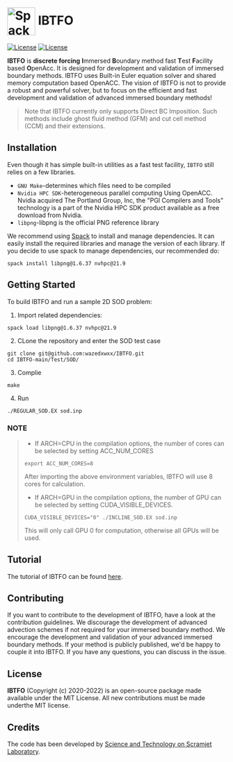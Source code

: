 # <img src="https://github.com/wazedxwxx/IBTFO/blob/main/Share/Logo/logo.svg" width="64" valign="middle" alt="Spack"/> IBTFO 
[![License](https://img.shields.io/badge/github-repo-000.svg?logo=github&labelColor=gray&color=blue)](https://github.com/wazedxwxx/IBTFO/)
[![License](https://img.shields.io/github/license/wazedxwxx/IBTFO)](https://opensource.org/licenses/MIT)

**IBTFO** is **discrete forcing** **I**mmersed **B**oundary method fast **T**est **F**acility based **O**penAcc. It is designed for development and validation of immersed boundary methods. IBTFO uses Built-in Euler equation solver and shared memory computation based OpenACC.
The vision of IBTFO is not to provide a robust and powerful solver, but to focus on the efficient and fast development and validation of advanced immersed boundary methods!

>Note that IBTFO currently only supports Direct BC Imposition. Such methods include ghost fluid method (GFM) and cut cell method (CCM) and their extensions.

## Installation
Even though it has simple built-in utilities as a fast test facility, `IBTFO` still relies on a few libraries.
+ `GNU Make`-determines which files need to be compiled
+ `Nvidia HPC SDK`-heterogeneous parallel computing Using OpenACC. Nvidia acquired The Portland Group, Inc, the "PGI Compilers and Tools" technology is a part of the Nvidia HPC SDK product available as a free download from Nvidia. 
+ `libpng`-libpng is the official PNG reference library

We recommend using [Spack](https://github.com/spack/spack)  to install and manage dependencies. It can easily install the required libraries and manage the version of each library.
If you decide to use spack to manage dependencies, our recommended do:
```
spack install libpng@1.6.37 nvhpc@21.9
```
## Getting Started
To build IBTFO and run a sample 2D SOD problem:
1. Import related dependencies:
```
spack load libpng@1.6.37 nvhpc@21.9
```
2. CLone the repository and enter the SOD test case
```
git clone git@github.com:wazedxwxx/IBTFO.git
cd IBTFO-main/Test/SOD/
```
3. Complie
```
make
```
4. Run
```
./REGULAR_SOD.EX sod.inp
```

### NOTE
>+  If ARCH=CPU in the compilation options, the number of cores can be selected by setting ACC_NUM_CORES
>```
>export ACC_NUM_CORES=8 
>```
>After importing the above environment variables, IBTFO will use 8 cores for calculation.
>+  If ARCH=GPU in the compilation options, the number of GPU can be selected by setting CUDA_VISIBLE_DEVICES. 
>```
> CUDA_VISIBLE_DEVICES="0" ./INCLINE_SOD.EX sod.inp 
>```
>This will only call GPU 0 for computation, otherwise all GPUs will be used.

## Tutorial
The tutorial of IBTFO can be found [here](ibtfo.readthedocs.io/en/latest/).


## Contributing
If you want to contribute to the development of IBTFO, have a look at the contribution guidelines. We discourage the development of advanced advection schemes if not required for your immersed boundary method. We encourage the development and validation of your advanced immersed boundary methods. If your method is publicly published, we'd be happy to couple it into IBTFO. If you have any questions, you can discuss in the issue.

## License
**IBTFO** (Copyright (c) 2020-2022) is an open-source package made available under the MIT License.
All new contributions must be made underthe MIT license.

## Credits
The code has been developed by [Science and Technology on Scramjet Laboratory](https://english.nudt.edu.cn).
